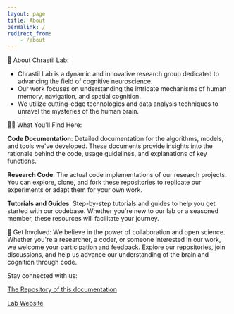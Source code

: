 ```yaml
---
layout: page
title: About
permalink: /
redirect_from:
    - /about
---
```


🔬 About Chrastil Lab:
- Chrastil Lab is a dynamic and innovative research group dedicated to advancing the field of cognitive neuroscience.
- Our work focuses on understanding the intricate mechanisms of human memory, navigation, and spatial cognition.
- We utilize cutting-edge technologies and data analysis techniques to unravel the mysteries of the human brain.

👨‍💻 What You'll Find Here:

**Code Documentation**: Detailed documentation for the algorithms, models, and tools we've developed. These documents provide insights into the rationale behind the code, usage guidelines, and explanations of key functions.

**Research Code**: The actual code implementations of our research projects. You can explore, clone, and fork these repositories to replicate our experiments or adapt them for your own work.

**Tutorials and Guides**: Step-by-step tutorials and guides to help you get started with our codebase. Whether you're new to our lab or a seasoned member, these resources will facilitate your journey.

🌟 Get Involved:
We believe in the power of collaboration and open science. Whether you're a researcher, a coder, or someone interested in our work, we welcome your participation and feedback. Explore our repositories, join discussions, and help us advance our understanding of the brain and cognition through code.

Stay connected with us:

[The Repository of this documentation](https://github.com/ChrastilLab/chrastillab.github.io)

[Lab Website](https://faculty.sites.uci.edu/spatialneuro/)
